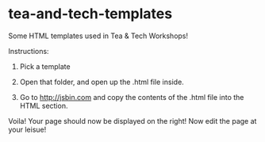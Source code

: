 tea-and-tech-templates
======================

Some HTML templates used in Tea & Tech Workshops!

Instructions:

1. Pick a template

2. Open that folder, and open up the .html file inside.

3. Go to http://jsbin.com and copy the contents of the .html file into the HTML section.

Voila! Your page should now be displayed on the right! Now edit the page at your leisue!
